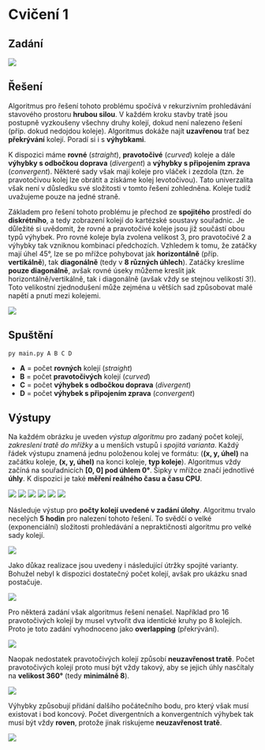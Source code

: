 # Cvičení 1

## Zadání

![](images/Assignment.png)

## Řešení

Algoritmus pro řešení tohoto problému spočívá v rekurzivním prohledávání stavového prostoru **hrubou silou**. V každém kroku stavby tratě jsou postupně vyzkoušeny všechny druhy kolejí, dokud není nalezeno řešení (příp. dokud nedojdou koleje). Algoritmus dokáže najít **uzavřenou** trať bez **překrývání** kolejí. Poradí si i s **výhybkami**.

K dispozici máme **rovné** (*straight*), **pravotočivé** (*curved*) koleje a dále **výhybky s odbočkou doprava** (*divergent*) a **výhybky s připojením zprava** (*convergent*). Některé sady však mají koleje pro vláček i zezdola (tzn. že pravotočivou kolej lze obrátit a získáme kolej levotočivou). Tato univerzalita však není v důsledku své složitosti v tomto řešení zohledněna. Koleje tudíž uvažujeme pouze na jedné straně.

Základem pro řešení tohoto problému je přechod ze **spojitého** prostředí do **diskrétního**, a tedy zobrazení kolejí do kartézské soustavy souřadnic. Je důležité si uvědomit, že rovné a pravotočivé koleje jsou již součástí obou typů výhybek. Pro rovné koleje byla zvolena velikost 3, pro pravotočivé 2 a výhybky tak vzniknou kombinací předchozích. Vzhledem k tomu, že zatáčky mají úhel 45°, lze se po mřížce pohybovat jak **horizontálně** (příp. **vertikálně**), tak **diagonálně** (tedy v **8 různých úhlech**). Zatáčky kreslíme **pouze diagonálně**, avšak rovné úseky můžeme kreslit jak horizontálně/vertikálně, tak i diagonálně (avšak vždy se stejnou velikostí 3!). Toto velikostní zjednodušení může zejména u větších sad způsobovat malé napětí a pnutí mezi kolejemi.

![](images/1.png)

## Spuštění

`py main.py A B C D`

* **A** = počet **rovných** kolejí (*straight*)
* **B** = počet **pravotočivých** kolejí (*curved*)
* **C** = počet **výhybek s odbočkou doprava** (*divergent*)
* **D** = počet **výhybek s připojením zprava** (*convergent*)

## Výstupy

Na každém obrázku je uveden *výstup algoritmu* pro zadaný počet kolejí, *zakreslení tratě do mřížky* a u menších vstupů i *spojitá varianta*. Každý řádek výstupu znamená jednu položenou kolej ve formátu: (**(x, y, úhel)** na začátku koleje, **(x, y, úhel)** na konci koleje, **typ koleje**). Algoritmus vždy začíná na souřadnicích **[0, 0] pod úhlem 0°**. Šipky v mřížce značí jednotlivé **úhly**. K dispozici je také **měření reálného času a času CPU**.

![](images/2.png)
![](images/3.png)
![](images/4.png)
![](images/5.png)
![](images/6.png)
![](images/7.png)

Následuje výstup pro **počty kolejí uvedené v zadání úlohy**. Algoritmu trvalo necelých **5 hodin** pro nalezení tohoto řešení. To svědčí o velké (exponenciální) složitosti prohledávání a nepraktičnosti algoritmu pro velké sady kolejí.

![](images/8a.png)

Jako důkaz realizace jsou uvedeny i následující útržky spojité varianty. Bohužel nebyl k dispozici dostatečný počet kolejí, avšak pro ukázku snad postačuje.

![](images/8b.png)

Pro některá zadání však algoritmus řešení nenašel. Například pro 16 pravotočivých kolejí by musel vytvořit dva identické kruhy po 8 kolejích. Proto je toto zadání vyhodnoceno jako **overlapping** (překrývání). 

![](images/No1.png)

Naopak nedostatek pravotočivých kolejí způsobí **neuzavřenost tratě**. Počet pravotočivých kolejí proto musí být vždy takový, aby se jejich úhly nasčítaly na **velikost 360°** (tedy **minimálně 8**).

![](images/No2.png)

Výhybky způsobují přidání dalšího počátečního bodu, pro který však musí existovat i bod koncový. Počet divergentních a konvergentních výhybek tak musí být vždy **roven**, protože jinak riskujeme **neuzavřenost tratě**.

![](images/No3.png)
